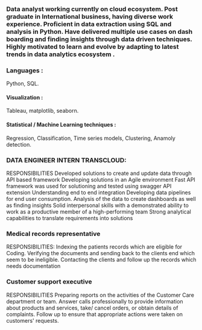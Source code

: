 ### Data analyst working currently on cloud ecosystem. Post graduate in International business, having diverse work experience. Proficient in data extraction using SQL and analysis in Python. Have delivered multiple use cases on dash boarding and finding insights through data driven techniques. Highly motivated to learn and evolve by adapting to latest trends in data analytics ecosystem .


### Languages : 
Python, SQL.
#### Visualization : 
Tableau, matplotlib, seaborn.
#### Statistical / Machine Learning techniques :
Regression, Classification, Time series models,
Clustering, Anamoly detection.



### DATA ENGINEER INTERN TRANSCLOUD:
RESPONSIBILITIES
Developed solutions to create and update data through API based framework
Developing solutions in an Agile environment
Fast API framework was used for solutioning and tested using swagger API extension
Understanding end to end integration
Developing data pipelines for end user consumption.
Analysis of the data to create dashboards as well as finding insights
Solid interpersonal skills with a demonstrated ability to work as a productive member of a high-performing
team
Strong analytical capabilities to translate requirements into solutions


### Medical records representative
RESPONSIBILITIES:
Indexing the patients records which are eligible for Coding.
Verifying the documents and sending back to the clients end which seem to be ineligible.
Contacting the clients and follow up the records which needs documentation

### Customer support executive
RESPONSIBILITIES
Preparing reports on the activities of the Customer Care department or team.
Answer calls professionally to provide information about products and services, take/ cancel orders, or
obtain details of complaints.
Follow up to ensure that appropriate actions were taken on customers' requests.
